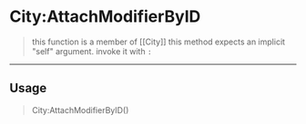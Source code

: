 # City:AttachModifierByID
> this function is a member of [[City]]
> this method expects an implicit "self" argument. invoke it with `:`
-----
## Usage
> City:AttachModifierByID()
